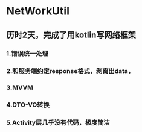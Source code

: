 # NetWorkUtil</br>
## 历时2天，完成了用kotlin写网络框架</br>
### 1.错误统一处理</br>
### 2.和服务端约定response格式，剥离出data，</br>
### 3.MVVM</br>
### 4.DTO-VO转换</br>
### 5.Activity层几乎没有代码，极度简洁</br>
